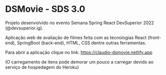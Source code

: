 # DSMovie - SDS 3.0

Projeto desenvolvido no evento Semana Spring React DevSuperior 2022 (@devsuperior.ig).

Aplicação web de avaliação de filmes feita com as tecnologias React (front-end), SpringBoot (back-end), HTML, CSS dentre outras ferramentas.

Para abrir a aplicação clique no link:
https://claudio-dsmovie.netlify.app

(O carregamento de itens pode demorar um pouco a carregar devido ao serviço de hospedagem do Heroku)


